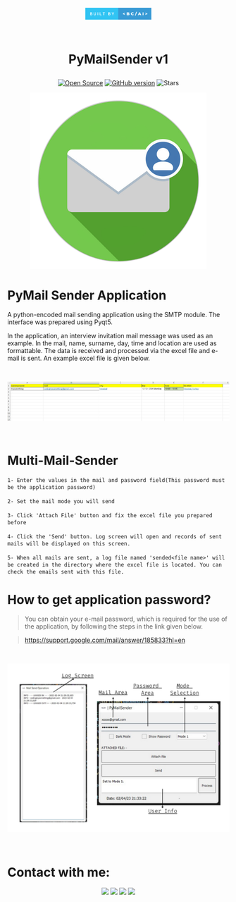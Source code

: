 <p align="center">
	<img src="res\bcai.svg" width="150px" hight="100px">
</p>
<br>

# <p align="center">PyMailSender v1



<p align="center">
<a href="https://github.com/mucahitbektas"><img title="Open Source" src="https://img.shields.io/badge/Open%20Source-%E2%99%A5-red" ></a>
 <a href="https://github.com/mucahitbektas/PyMailSender"><img title="GitHub version" src="https://d25lcipzij17d.cloudfront.net/badge.svg?id=gh&type=6&v=1.0.0&x2=0" ></a>
<img title="Stars" src="https://img.shields.io/bower/l/bootstrap" ></a>
</p>

<p align="center">
	<img src="res\mail.png" width="400px" hight="100px">
</p>

# PyMail Sender Application
A python-encoded mail sending application using the SMTP module. The interface was prepared using Pyqt5. 

In the application, an interview invitation mail message was used as an example. In the mail, name, surname, day, time and location are used as formattable. The data is received and processed via the excel file and e-mail is sent. An example excel file is given below.

<br>

<p align="center">
	<img src="res/example_excel.jpg" width="800px" hight="100px">
</p>

<br>

# Multi-Mail-Sender

```
1- Enter the values in the mail and password field(This password must be the application password)

2- Set the mail mode you will send

3- Click 'Attach File' button and fix the excel file you prepared before

4- Click the 'Send' button. Log screen will open and records of sent mails will be displayed on this screen. 

5- When all mails are sent, a log file named 'sended<file name>' will be created in the directory where the excel file is located. You can check the emails sent with this file.

```

# How to get application password?
> You can obtain your e-mail password, which is required for the use of the application, by following the steps in the link given below.

> https://support.google.com/mail/answer/185833?hl=en


<br>
<p align="center">
	<img src="res/gui.png" width="800px" hight="100px">
</p>

<br>

# Contact with me:
<p align="center">
<a href="mailto:m.bektastr@gmail.com">
<img src="https://img.shields.io/badge/-m.bektastr%40gmail.com-7B83EB?&style=for-the-badge&logo=Microsoft-outlook&logoColor=white" ></a>  
<a href="https://www.linkedin.com/in/mucahitbektas/"><img src="https://img.shields.io/badge/mucahitbektas-%230077B5.svg?&style=for-the-badge&logo=linkedin&logoColor=white" ></a>  
<a  href="https://www.instagram.com/mucahitbektas_/"> <img src="https://img.shields.io/badge/@mucahitbektas__-%23E4405F.svg?&style=for-the-badge&logo=instagram&logoColor=white"></a>
 <a  href="https://www.mucahitbektas.com/"><img src="https://img.shields.io/badge/mucahitbektas.com-000000?style=for-the-badge&logo=About.me&logoColor=white"></a>
 </p>